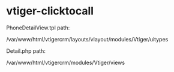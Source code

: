 # vtiger-clicktocall


PhoneDetailView.tpl path:

/var/www/html/vtigercrm/layouts/vlayout/modules/Vtiger/uitypes



Detail.php path:

/var/www/html/vtigercrm/modules/Vtiger/views
